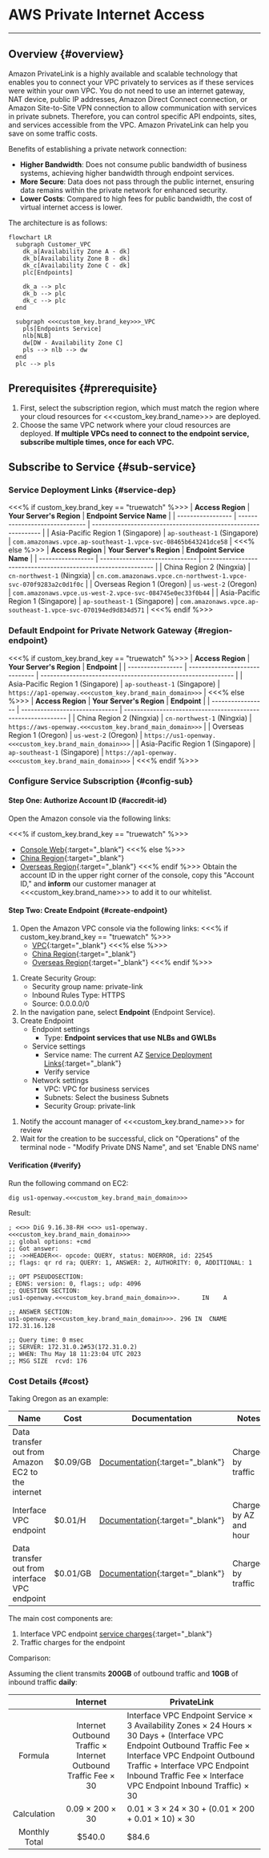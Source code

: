 # AWS Private Internet Access

---

## Overview {#overview}

Amazon PrivateLink is a highly available and scalable technology that enables you to connect your VPC privately to services as if these services were within your own VPC. You do not need to use an internet gateway, NAT device, public IP addresses, Amazon Direct Connect connection, or Amazon Site-to-Site VPN connection to allow communication with services in private subnets. Therefore, you can control specific API endpoints, sites, and services accessible from the VPC. Amazon PrivateLink can help you save on some traffic costs.

Benefits of establishing a private network connection:

- **Higher Bandwidth**: Does not consume public bandwidth of business systems, achieving higher bandwidth through endpoint services.
- **More Secure**: Data does not pass through the public internet, ensuring data remains within the private network for enhanced security.
- **Lower Costs**: Compared to high fees for public bandwidth, the cost of virtual internet access is lower.

The architecture is as follows:

```mermaid
flowchart LR
  subgraph Customer_VPC
    dk_a[Availability Zone A - dk]
    dk_b[Availability Zone B - dk]
    dk_c[Availability Zone C - dk]
    plc[Endpoints]

    dk_a --> plc
    dk_b --> plc
    dk_c --> plc
  end

  subgraph <<<custom_key.brand_key>>>_VPC
    pls[Endpoints Service]
    nlb[NLB]
    dw[DW - Availability Zone C]
    pls --> nlb --> dw
  end
  plc --> pls
```


## Prerequisites {#prerequisite}

1. First, select the subscription region, which must match the region where your cloud resources for <<<custom_key.brand_name>>> are deployed.
2. Choose the same VPC network where your cloud resources are deployed. **If multiple VPCs need to connect to the endpoint service, subscribe multiple times, once for each VPC.**

## Subscribe to Service {#sub-service}

### Service Deployment Links {#service-dep}

<<<% if custom_key.brand_key == "truewatch" %>>>
| **Access Region** | **Your Server's Region**       | **Endpoint Service Name**                                      |
| ----------------- | ------------------------------ | -------------------------------------------------------------- |
| Asia-Pacific Region 1 (Singapore) | `ap-southeast-1` (Singapore) | `com.amazonaws.vpce.ap-southeast-1.vpce-svc-08465b643241dce58` |
<<<% else %>>>
| **Access Region** | **Your Server's Region**       | **Endpoint Service Name**                                      |
| ----------------- | ------------------------------ | -------------------------------------------------------------- |
| China Region 2 (Ningxia) | `cn-northwest-1` (Ningxia) | `cn.com.amazonaws.vpce.cn-northwest-1.vpce-svc-070f9283a2c0d1f0c` |
| Overseas Region 1 (Oregon) | `us-west-2` (Oregon)     | `com.amazonaws.vpce.us-west-2.vpce-svc-084745e0ec33f0b44`      |
| Asia-Pacific Region 1 (Singapore) | `ap-southeast-1` (Singapore) | `com.amazonaws.vpce.ap-southeast-1.vpce-svc-070194ed9d834d571` |
<<<% endif %>>>



### Default Endpoint for Private Network Gateway {#region-endpoint}

<<<% if custom_key.brand_key == "truewatch" %>>>
| **Access Region** | **Your Server's Region**       | **Endpoint**                                                |
| ----------------- | ------------------------------ | ------------------------------------------------------------ |
| Asia-Pacific Region 1 (Singapore) | `ap-southeast-1` (Singapore) | `https://ap1-openway.<<<custom_key.brand_main_domain>>>`                            |
<<<% else %>>>
| **Access Region** | **Your Server's Region**       | **Endpoint**                                                |
| ----------------- | ------------------------------ | ------------------------------------------------------------ |
| China Region 2 (Ningxia) | `cn-northwest-1` (Ningxia) | `https://aws-openway.<<<custom_key.brand_main_domain>>>`                             |
| Overseas Region 1 (Oregon) | `us-west-2` (Oregon)     | `https://us1-openway.<<<custom_key.brand_main_domain>>>`                             |
| Asia-Pacific Region 1 (Singapore) | `ap-southeast-1` (Singapore) | `https://ap1-openway.<<<custom_key.brand_main_domain>>>`                            |
<<<% endif %>>>

### Configure Service Subscription {#config-sub}

#### Step One: Authorize Account ID {#accredit-id}
<!-- markdownlint-disable MD032 -->
Open the Amazon console via the following links:

<<<% if custom_key.brand_key == "truewatch" %>>>
- [Console Web](https://console.aws.amazon.com/console/home){:target="_blank"}
<<<% else %>>>
- [China Region](https://console.amazonaws.cn/console/home){:target="_blank"}
- [Overseas Region](https://console.aws.amazon.com/console/home){:target="_blank"}
<<<% endif %>>>
Obtain the account ID in the upper right corner of the console, copy this "Account ID," and **inform** our customer manager at <<<custom_key.brand_name>>> to add it to our whitelist.


#### Step Two: Create Endpoint {#create-endpoint}

1. Open the Amazon VPC console via the following links:
<<<% if custom_key.brand_key == "truewatch" %>>>
   - [VPC](https://console.amazonaws.cn/vpc/){:target="_blank"}
<<<% else %>>>
   - [China Region](https://console.amazonaws.cn/vpc/){:target="_blank"}
   - [Overseas Region](https://console.amazonaws.cn/vpc/){:target="_blank"}
<<<% endif %>>>
<!-- markdownlint-disable MD051 -->
1. Create Security Group:
    - Security group name: private-link
    - Inbound Rules Type: HTTPS
    - Source: 0.0.0.0/0
1. In the navigation pane, select **Endpoint** (Endpoint Service).
1. Create Endpoint
    - Endpoint settings
        - Type: **Endpoint services that use NLBs and GWLBs**
    - Service settings
        - Service name: The current AZ [Service Deployment Links](#service-dep){:target="_blank"}
        - Verify service
    - Network settings
        - VPC: VPC for business services
        - Subnets: Select the business Subnets
        - Security Group: private-link
<!-- markdownlint-enable -->
1. Notify the account manager of <<<custom_key.brand_name>>> for review
1. Wait for the creation to be successful, click on "Operations" of the terminal node - "Modify Private DNS Name", and set 'Enable DNS name'
<!-- markdownlint-enable -->
#### Verification {#verify}

Run the following command on EC2:

```shell
dig us1-openway.<<<custom_key.brand_main_domain>>>
```

Result:

```shell
; <<>> DiG 9.16.38-RH <<>> us1-openway.<<<custom_key.brand_main_domain>>>
;; global options: +cmd
;; Got answer:
;; ->>HEADER<<- opcode: QUERY, status: NOERROR, id: 22545
;; flags: qr rd ra; QUERY: 1, ANSWER: 2, AUTHORITY: 0, ADDITIONAL: 1

;; OPT PSEUDOSECTION:
; EDNS: version: 0, flags:; udp: 4096
;; QUESTION SECTION:
;us1-openway.<<<custom_key.brand_main_domain>>>.      IN    A

;; ANSWER SECTION:
us1-openway.<<<custom_key.brand_main_domain>>>. 296 IN  CNAME     172.31.16.128 

;; Query time: 0 msec
;; SERVER: 172.31.0.2#53(172.31.0.2)
;; WHEN: Thu May 18 11:23:04 UTC 2023
;; MSG SIZE  rcvd: 176
```

### Cost Details {#cost}

Taking Oregon as an example:

| Name                                                        | Cost     | Documentation                                                         | Notes                   |
| ----------------------------------------------------------- | -------- | --------------------------------------------------------------------- | ----------------------- |
| Data transfer out from Amazon EC2 to the internet            | $0.09/GB | [Documentation](https://aws.amazon.com/cn/ec2/pricing/on-demand/#Data_Transfer){:target="_blank"} | Charged by traffic      |
| Interface VPC endpoint                                       | $0.01/H  | [Documentation](https://aws.amazon.com/cn/privatelink/pricing/?nc1=h_ls){:target="_blank"} | Charged by AZ and hour  |
| Data transfer out from interface VPC endpoint                | $0.01/GB | [Documentation](https://aws.amazon.com/cn/privatelink/pricing/?nc1=h_ls){:target="_blank"} | Charged by traffic      |

The main cost components are:

1. Interface VPC endpoint [service charges](https://aws.amazon.com/cn/privatelink/pricing/?nc1=h_ls){:target="_blank"}
2. Traffic charges for the endpoint

Comparison:

Assuming the client transmits **200GB** of outbound traffic and **10GB** of inbound traffic **daily**:

|          |              Internet               | PrivateLink                                                  |
| :------: | :---------------------------------: | ------------------------------------------------------------ |
| Formula  | Internet Outbound Traffic × Internet Outbound Traffic Fee × 30 | Interface VPC Endpoint Service × 3 Availability Zones × 24 Hours × 30 Days + (Interface VPC Endpoint Outbound Traffic Fee × Interface VPC Endpoint Outbound Traffic + Interface VPC Endpoint Inbound Traffic Fee × Interface VPC Endpoint Inbound Traffic) × 30 |
| Calculation |         0.09 × 200 × 30           | 0.01 × 3 × 24 × 30 + (0.01 × 200 + 0.01 × 10) × 30 |
| Monthly Total |             $540.0              | $84.6 |

